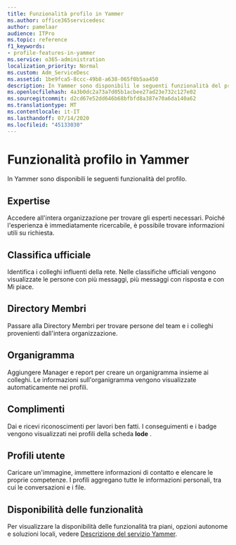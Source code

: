 ```yaml
---
title: Funzionalità profilo in Yammer
ms.author: office365servicedesc
author: pamelaar
audience: ITPro
ms.topic: reference
f1_keywords:
- profile-features-in-yammer
ms.service: o365-administration
localization_priority: Normal
ms.custom: Adm_ServiceDesc
ms.assetid: 1be9fca5-8ccc-49b8-a638-065f0b5aa450
description: In Yammer sono disponibili le seguenti funzionalità del profilo.
ms.openlocfilehash: 4a3b0dc2a73a7d05b1acbee27ad23e732c127e02
ms.sourcegitcommit: d2cd67e52dd646b68bfbfd8a387e70a6da140a62
ms.translationtype: MT
ms.contentlocale: it-IT
ms.lasthandoff: 07/14/2020
ms.locfileid: "45133030"
---
```

# <a name="profile-features-in-yammer"></a>Funzionalità profilo in Yammer

In Yammer sono disponibili le seguenti funzionalità del profilo.
 
## <a name="expertise"></a>Expertise

Accedere all'intera organizzazione per trovare gli esperti necessari. Poiché l'esperienza è immediatamente ricercabile, è possibile trovare informazioni utili su richiesta.

## <a name="leaderboards"></a>Classifica ufficiale

Identifica i colleghi influenti della rete. Nelle classifiche ufficiali vengono visualizzate le persone con più messaggi, più messaggi con risposta e con Mi piace.

## <a name="member-directory"></a>Directory Membri

Passare alla Directory Membri per trovare persone del team e i colleghi provenienti dall'intera organizzazione.
  
## <a name="org-chart"></a>Organigramma

Aggiungere Manager e report per creare un organigramma insieme ai colleghi. Le informazioni sull'organigramma vengono visualizzate automaticamente nei profili.
  
## <a name="praise"></a>Complimenti

Dai e ricevi riconoscimenti per lavori ben fatti. I conseguimenti e i badge vengono visualizzati nei profili della scheda **lode** .
 
## <a name="user-profiles"></a>Profili utente

Caricare un'immagine, immettere informazioni di contatto e elencare le proprie competenze. I profili aggregano tutte le informazioni personali, tra cui le conversazioni e i file.
  
## <a name="feature-availability"></a>Disponibilità delle funzionalità

Per visualizzare la disponibilità delle funzionalità tra piani, opzioni autonome e soluzioni locali, vedere [Descrizione del servizio Yammer](yammer-service-description.md).
  

